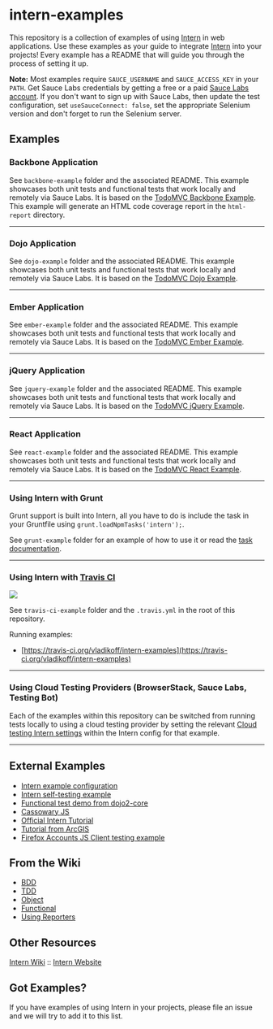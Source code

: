 # intern-examples

This repository is a collection of examples of using [Intern](https://github.com/theintern/intern) in web applications.
Use these examples as your guide to integrate [Intern](https://github.com/theintern/intern) into your projects!
Every example has a README that will guide you through the process of setting it up.

**Note:** Most examples require `SAUCE_USERNAME` and `SAUCE_ACCESS_KEY` in your `PATH`. Get Sauce Labs credentials by getting a free or a paid [Sauce Labs account](https://saucelabs.com/signup/plan/free). If you don't want to sign up with Sauce Labs, then update the test configuration, set `useSauceConnect: false`, set the appropriate Selenium version and don't forget to run the Selenium server.

## Examples

### Backbone Application

See `backbone-example` folder and the associated README. 
This example showcases both unit tests and functional tests that work locally and remotely via Sauce Labs. It is based on the [TodoMVC Backbone Example](http://todomvc.com/examples/backbone/).
This example will generate an HTML code coverage report in the `html-report` directory.

----

### Dojo Application

See `dojo-example` folder and the associated README. This example showcases both unit tests and functional tests that work locally and remotely via Sauce Labs. It is based on the [TodoMVC Dojo Example](http://todomvc.com/examples/dojo/).

----

### Ember Application

See `ember-example` folder and the associated README. This example showcases both unit tests and functional tests that work locally and remotely via Sauce Labs. It is based on the [TodoMVC Ember Example](http://todomvc.com/examples/emberjs/).

----

### jQuery Application

See `jquery-example` folder and the associated README. This example showcases both unit tests and functional tests that work locally and remotely via Sauce Labs. It is based on the [TodoMVC jQuery Example](http://todomvc.com/examples/jquery/).

----

### React Application

See `react-example` folder and the associated README. This example showcases both unit tests and functional tests that work locally and remotely via Sauce Labs. It is based on the [TodoMVC React Example](http://todomvc.com/examples/react/).

----

### Using Intern with Grunt

Grunt support is built into Intern, all you have to do is include the task in your Gruntfile using
`grunt.loadNpmTasks('intern');`.

See `grunt-example` folder for an example of how to use it or read the [task documentation](https://github.com/theintern/intern/wiki/Using-Intern-with-Grunt).

----

### Using Intern with [Travis CI](https://travis-ci.org/)
![](https://api.travis-ci.org/theintern/intern-examples.svg?branch=master)

See `travis-ci-example` folder and the `.travis.yml` in the root of this repository.

Running examples:
* [https://travis-ci.org/vladikoff/intern-examples](https://travis-ci.org/vladikoff/intern-examples)

----

### Using Cloud Testing Providers (BrowserStack, Sauce Labs, Testing Bot)

Each of the examples within this repository can be switched from running tests locally to using a cloud testing provider by setting the relevant
[Cloud testing Intern settings](https://theintern.github.io/intern/#hosted-selenium) within the Intern config
for that example.

----


## External Examples

* [Intern example configuration](https://github.com/theintern/intern/blob/master/tests/example.intern.js)
* [Intern self-testing example](https://github.com/theintern/intern/blob/master/tests/selftest.intern.js)
* [Functional test demo from dojo2-core](https://github.com/csnover/dojo2-core/tree/master/test/functional)
* [Cassowary JS](https://github.com/slightlyoff/cassowary.js/)
* [Official Intern Tutorial](https://github.com/theintern/intern-tutorial)
* [Tutorial from ArcGIS](https://github.com/stdavis/intern-tutorial-esri-jsapi)
* [Firefox Accounts JS Client testing example](https://github.com/mozilla/fxa-js-client/tree/master/tests)

## From the Wiki

* [BDD](https://github.com/theintern/intern/wiki/Writing-Tests-with-Intern#bdd)
* [TDD](https://github.com/theintern/intern/wiki/Writing-Tests-with-Intern#tdd)
* [Object](https://github.com/theintern/intern/wiki/Writing-Tests-with-Intern#object)
* [Functional](https://github.com/theintern/intern/wiki/Writing-Tests-with-Intern#functional)
* [Using Reporters](https://github.com/theintern/intern/wiki/Using-and-Writing-Reporters)

## Other Resources

[Intern Wiki](https://github.com/theintern/intern/wiki) ::
[Intern Website](http://theintern.io/)

## Got Examples?

If you have examples of using Intern in your projects, please file an issue and we will try to add it to this list.
